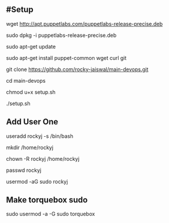 #Setup
------

wget http://apt.puppetlabs.com/puppetlabs-release-precise.deb

sudo dpkg -i puppetlabs-release-precise.deb

sudo apt-get update

sudo apt-get install puppet-common wget curl git

git clone https://github.com/rocky-jaiswal/main-devops.git

cd main-devops

chmod u+x setup.sh

./setup.sh


Add User One
------------
useradd rockyj -s /bin/bash

mkdir /home/rockyj

chown -R rockyj /home/rockyj

passwd rockyj

usermod -aG sudo rockyj


Make torquebox sudo
-------------------

sudo usermod -a -G sudo torquebox
